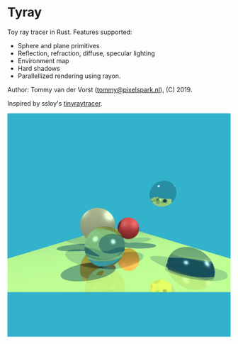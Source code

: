 # Tyray

Toy ray tracer in Rust. Features supported:

* Sphere and plane primitives
* Reflection, refraction, diffuse, specular lighting
* Environment map
* Hard shadows
* Parallellized rendering using rayon.

Author: Tommy van der Vorst (tommy@pixelspark.nl), (C) 2019.

Inspired by ssloy's [tinyraytracer](https://github.com/ssloy/tinyraytracer).

![Output](out.png)